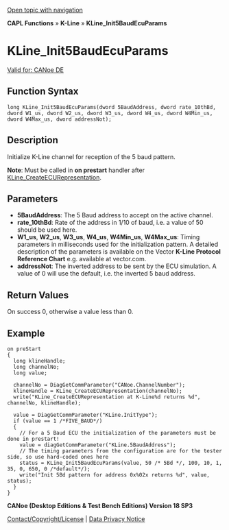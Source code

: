 [Open topic with navigation](../../../../../CANoeDEFamily.htm#Topics/CAPLFunctions/KLine/Functions/CAPLfunctionKLineInit5BaudEcuParams.md)

**CAPL Functions** » **K-Line** » **KLine_Init5BaudEcuParams**

# KLine_Init5BaudEcuParams

[Valid for: CANoe DE](../../../Shared/FeatureAvailability.md)

## Function Syntax

```plaintext
long KLine_Init5BaudEcuParams(dword 5BaudAddress, dword rate_10thBd, dword W1_us, dword W2_us, dword W3_us, dword W4_us, dword W4Min_us, dword W4Max_us, dword addressNot);
```

## Description

Initialize K-Line channel for reception of the 5 baud pattern.

**Note**: Must be called in **on prestart** handler after [KLine_CreateECURepresentation](CAPLfunctionKLineCreateECURepresentation.md).

## Parameters

- **5BaudAddress**: The 5 Baud address to accept on the active channel.
- **rate_10thBd**: Rate of the address in 1/10 of baud, i.e. a value of 50 should be used here.
- **W1_us**, **W2_us**, **W3_us**, **W4_us**, **W4Min_us**, **W4Max_us**: Timing parameters in milliseconds used for the initialization pattern. A detailed description of the parameters is available on the Vector **K-Line Protocol Reference Chart** e.g. available at vector.com.
- **addressNot**: The inverted address to be sent by the ECU simulation. A value of 0 will use the default, i.e. the inverted 5 baud address.

## Return Values

On success 0, otherwise a value less than 0.

## Example

```plaintext
on preStart
{
  long klineHandle;
  long channelNo;
  long value;

  channelNo = DiagGetCommParameter("CANoe.ChannelNumber");
  klineHandle = KLine_CreateECURepresentation(channelNo);
  write("KLine_CreateECURepresentation at K-Line%d returns %d", channelNo, klineHandle);

  value = DiagGetCommParameter("KLine.InitType");
  if (value == 1 /*FIVE_BAUD*/)
  {
    // For a 5 Baud ECU the initialization of the parameters must be done in prestart!
    value = diagGetCommParameter("KLine.5BaudAddress");
    // The timing parameters from the configuration are for the tester side, so use hard-coded ones here
    status = KLine_Init5BaudEcuParams(value, 50 /* 5Bd */, 100, 10, 1, 35, 0, 650, 0 /*default*/);
    write("Init 5Bd pattern for address 0x%02x returns %d", value, status);
  }
}
```

**CANoe (Desktop Editions & Test Bench Editions) Version 18 SP3**

[Contact/Copyright/License](../../../Shared/ContactCopyrightLicense.md) | [Data Privacy Notice](https://www.vector.com/int/en/company/get-info/privacy-policy/)

